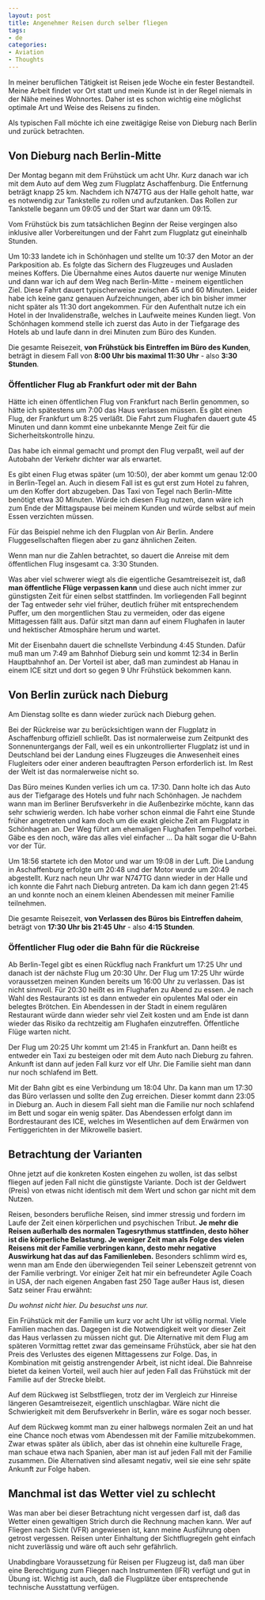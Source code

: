 ```yaml
---
layout: post
title: Angenehmer Reisen durch selber fliegen
tags:
- de
categories:
- Aviation
- Thoughts
---
```

In meiner beruflichen Tätigkeit ist Reisen jede Woche ein fester Bestandteil. Meine Arbeit findet vor Ort statt und mein Kunde ist in der Regel niemals in der Nähe meines Wohnortes. Daher ist es schon wichtig eine möglichst optimale Art und Weise des Reisens zu finden.

Als typischen Fall möchte ich eine zweitägige Reise von Dieburg nach Berlin und zurück betrachten.

## Von Dieburg nach Berlin-Mitte

Der Montag begann mit dem Frühstück um acht Uhr. Kurz danach war ich mit dem Auto auf dem Weg zum Flugplatz Aschaffenburg. Die Entfernung beträgt knapp 25 km. Nachdem ich N747TG aus der Halle geholt hatte, war es notwendig zur Tankstelle zu rollen und aufzutanken. Das Rollen zur Tankstelle begann um 09:05 und der Start war dann um 09:15.

Vom Frühstück bis zum tatsächlichen Beginn der Reise vergingen also inklusive aller Vorbereitungen und der Fahrt zum Flugplatz gut eineinhalb Stunden.

Um 10:33 landete ich in Schönhagen und stellte um 10:37 den Motor an der Parkposition ab. Es folgte das Sichern des Flugzeuges und Ausladen meines Koffers. Die Übernahme eines Autos dauerte nur wenige Minuten und dann war ich auf dem Weg nach Berlin-Mitte - meinem eigentlichen Ziel. Diese Fahrt dauert typischerweise zwischen 45 und 60 Minuten. Leider habe ich keine ganz genauen Aufzeichnungen, aber ich bin bisher immer nicht später als 11:30 dort angekommen. Für den Aufenthalt nutze ich ein Hotel in der Invalidenstraße, welches in Laufweite meines Kunden liegt. Von Schönhagen kommend stelle ich zuerst das Auto in der Tiefgarage des Hotels ab und laufe dann in drei Minuten zum Büro des Kunden.

Die gesamte Reisezeit, __von Frühstück bis Eintreffen im Büro des Kunden__, beträgt in diesem Fall von __8:00 Uhr bis maximal 11:30 Uhr__ - also __3:30 Stunden__.

### Öffentlicher Flug ab Frankfurt oder mit der Bahn

Hätte ich einen öffentlichen Flug von Frankfurt nach Berlin genommen, so hätte ich spätestens um 7:00 das Haus verlassen müssen. Es gibt einen Flug, der Frankfurt um 8:25 verläßt. Die Fahrt zum Flughafen dauert gute 45 Minuten und dann kommt eine unbekannte Menge Zeit für die Sicherheitskontrolle hinzu. 

Das habe ich einmal gemacht und prompt den Flug verpaßt, weil auf der Autobahn der Verkehr dichter war als erwartet.

Es gibt einen Flug etwas später (um 10:50), der aber kommt um genau 12:00 in Berlin-Tegel an. Auch in diesem Fall ist es gut erst zum Hotel zu fahren, um den Koffer dort abzugeben. Das Taxi von Tegel nach Berlin-Mitte benötigt etwa 30 Minuten. Würde ich diesen Flug nutzen, dann wäre ich zum Ende der Mittagspause bei meinem Kunden und würde selbst auf mein Essen verzichten müssen.

Für das Beispiel nehme ich den Flugplan von Air Berlin. Andere Fluggesellschaften fliegen aber zu ganz ähnlichen Zeiten.

Wenn man nur die Zahlen betrachtet, so dauert die Anreise mit dem öffentlichen Flug insgesamt ca. 3:30 Stunden.

Was aber viel schwerer wiegt als die eigentliche Gesamtreisezeit ist, daß __man öffentliche Flüge verpassen kann__ und diese auch nicht immer zur günstigsten Zeit für einen selbst stattfinden. Im vorliegenden Fall beginnt der Tag entweder sehr viel früher, deutlich früher mit entsprechendem Puffer, um den morgentlichen Stau zu vermeiden, oder das eigene Mittagessen fällt aus. Dafür sitzt man dann auf einem Flughafen in lauter und hektischer Atmosphäre herum und wartet.

Mit der Eisenbahn dauert die schnellste Verbindung 4:45 Stunden. Dafür muß man um 7:49 am Bahnhof Dieburg sein und kommt 12:34 in Berlin Hauptbahnhof an. Der Vorteil ist aber, daß man zumindest ab Hanau in einem ICE sitzt und dort so gegen 9 Uhr Frühstück bekommen kann.

## Von Berlin zurück nach Dieburg

Am Dienstag sollte es dann wieder zurück nach Dieburg gehen. 

Bei der Rückreise war zu berücksichtigen wann der Flugplatz in Aschaffenburg offiziell schließt. Das ist normalerweise zum Zeitpunkt des Sonnenuntergangs der Fall, weil es ein unkontrollierter Flugplatz ist und in Deutschland bei der Landung eines Flugzeuges die Anwesenheit eines Flugleiters oder einer anderen beauftragten Person erforderlich ist. Im Rest der Welt ist das normalerweise nicht so.

Das Büro meines Kunden verlies ich um ca. 17:30. Dann holte ich das Auto aus der Tiefgarage des Hotels und fuhr nach Schönhagen. Je nachdem wann man im Berliner Berufsverkehr in die Außenbezirke möchte, kann das sehr schwierig werden. Ich habe vorher schon einmal die Fahrt eine Stunde früher angetreten und kam doch um die exakt gleiche Zeit am Flugplatz in Schönhagen an. Der Weg führt am ehemaligen Flughafen Tempelhof vorbei. Gäbe es den noch, wäre das alles viel einfacher ... Da hält sogar die U-Bahn vor der Tür.

Um 18:56 startete ich den Motor und war um 19:08 in der Luft. Die Landung in Aschaffenburg erfolgte um 20:48 und der Motor wurde um 20:49 abgestellt. Kurz nach neun Uhr war N747TG dann wieder in der Halle und ich konnte die Fahrt nach Dieburg antreten. Da kam ich dann gegen 21:45 an und konnte noch an einem kleinen Abendessen mit meiner Familie teilnehmen.

Die gesamte Reisezeit, __von Verlassen des Büros bis Eintreffen daheim__, beträgt von __17:30 Uhr bis 21:45 Uhr__ - also __4:15 Stunden__.

### Öffentlicher Flug oder die Bahn für die Rückreise

Ab Berlin-Tegel gibt es einen Rückflug nach Frankfurt um 17:25 Uhr und danach ist der nächste Flug um 20:30 Uhr. Der Flug um 17:25 Uhr würde voraussetzen meinen Kunden bereits um 16:00 Uhr zu verlassen. Das ist nicht sinnvoll. Für 20:30 heißt es im Flughafen zu Abend zu essen. Je nach Wahl des Restaurants ist es dann entweder ein opulentes Mal oder ein belegtes Brötchen. Ein Abendessen in der Stadt in einem regulären Restaurant würde dann wieder sehr viel Zeit kosten und am Ende ist dann wieder das Risiko da rechtzeitig am Flughafen einzutreffen. Öffentliche Flüge warten nicht.

Der Flug um 20:25 Uhr kommt um 21:45 in Frankfurt an. Dann heißt es entweder ein Taxi zu besteigen oder mit dem Auto nach Dieburg zu fahren. Ankunft ist dann auf jeden Fall kurz vor elf Uhr. Die Familie sieht man dann nur noch schlafend im Bett.

Mit der Bahn gibt es eine Verbindung um 18:04 Uhr. Da kann man um 17:30 das Büro verlassen und sollte den Zug erreichen. Dieser kommt dann 23:05 in Dieburg an. Auch in diesem Fall sieht man die Familie nur noch schlafend im Bett und sogar ein wenig später. Das Abendessen erfolgt dann im Bordrestaurant des ICE, welches im Wesentlichen auf dem Erwärmen von Fertiggerichten in der Mikrowelle basiert.

## Betrachtung der Varianten

Ohne jetzt auf die konkreten Kosten eingehen zu wollen, ist das selbst fliegen auf jeden Fall nicht die günstigste Variante. Doch ist der Geldwert (Preis) von etwas nicht identisch mit dem Wert und schon gar nicht mit dem Nutzen.

Reisen, besonders berufliche Reisen, sind immer stressig und fordern im Laufe der Zeit einen körperlichen und psychischen Tribut. __Je mehr die Reisen außerhalb des normalen Tagesrythmus stattfinden, desto höher ist die körperliche Belastung. Je weniger Zeit man als Folge des vielen Reisens mit der Familie verbringen kann, desto mehr negative Auswirkung hat das auf das Familienleben.__ Besonders schlimm wird es, wenn man am Ende den überwiegenden Teil seiner Lebenszeit getrennt von der Familie verbringt. Vor einiger Zeit hat mir ein befreundeter Agile Coach in USA, der nach eigenen Angaben fast 250 Tage außer Haus ist, diesen Satz seiner Frau erwähnt:

_Du wohnst nicht hier. Du besuchst uns nur._

Ein Frühstück mit der Familie um kurz vor acht Uhr ist völlig normal. Viele Familien machen das. Dagegen ist die Notwendigkeit weit vor dieser Zeit das Haus verlassen zu müssen nicht gut. Die Alternative mit dem Flug am späteren Vormittag rettet zwar das gemeinsame Frühstück, aber sie hat den Preis des Verlustes des eigenen Mittagessens zur Folge. Das, in Kombination mit geistig anstrengender Arbeit, ist nicht ideal. Die Bahnreise bietet da keinen Vorteil, weil auch hier auf jeden Fall das Frühstück mit der Familie auf der Strecke bleibt.

Auf dem Rückweg ist Selbstfliegen, trotz der im Vergleich zur Hinreise längeren Gesamtreisezeit, eigentlich unschlagbar. Wäre nicht die Schwierigkeit mit dem Berufsverkehr in Berlin, wäre es sogar noch besser.

Auf dem Rückweg kommt man zu einer halbwegs normalen Zeit an und hat eine Chance noch etwas vom Abendessen mit der Familie mitzubekommen. Zwar etwas später als üblich, aber das ist ohnehin eine kulturelle Frage, man schaue etwa nach Spanien, aber man ist auf jeden Fall mit der Familie zusammen. Die Alternativen sind allesamt negativ, weil sie eine sehr späte Ankunft zur Folge haben.

## Manchmal ist das Wetter viel zu schlecht

Was man aber bei dieser Betrachtung nicht vergessen darf ist, daß das Wetter einen gewaltigen Strich durch die Rechnung machen kann. Wer auf Fliegen nach Sicht (VFR) angewiesen ist, kann meine Ausführung oben getrost vergessen. Reisen unter Einhaltung der Sichtflugregeln geht einfach nicht zuverlässig und wäre oft auch sehr gefährlich.

Unabdingbare Voraussetzung für Reisen per Flugzeug ist, daß man über eine Berechtigung zum Fliegen nach Instrumenten (IFR) verfügt und gut in Übung ist. Wichtig ist auch, daß die Flugplätze über entsprechende technische Ausstattung verfügen.